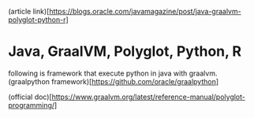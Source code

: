 



(article link)[https://blogs.oracle.com/javamagazine/post/java-graalvm-polyglot-python-r]

# Java, GraalVM, Polyglot, Python, R

following is framework that execute python in java with graalvm.
(graalpython framework)[https://github.com/oracle/graalpython]


(official doc)[https://www.graalvm.org/latest/reference-manual/polyglot-programming/]